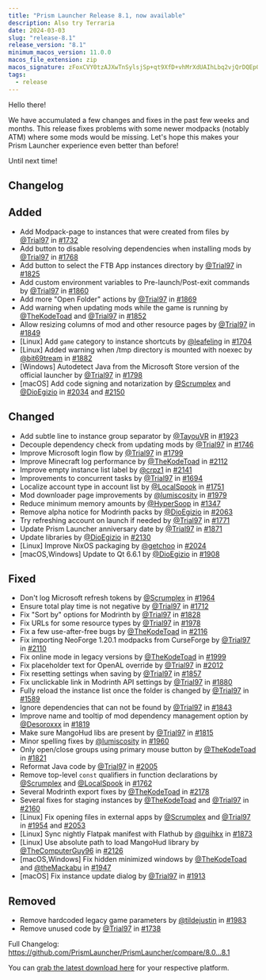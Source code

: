 ```yaml
---
title: "Prism Launcher Release 8.1, now available"
description: Also try Terraria
date: 2024-03-03
slug: "release-8.1"
release_version: "8.1"
minimum_macos_version: 11.0.0
macos_file_extension: zip
macos_signature: zFoxCVY0tzAJXwTnSylsjSp+qt9XfD+vhMrXdUAIhLbq2vjQrDQEp0WidD8anqO8zZsiY1S/GiiHpkMoeGhxDg==
tags:
  - release
---
```


Hello there!

We have accumulated a few changes and fixes in the past few weeks and months.
This release fixes problems with some newer modpacks (notably ATM) where some mods would be missing.
Let's hope this makes your Prism Launcher experience even better than before!

Until next time!

## Changelog

## Added

- Add Modpack-page to instances that were created from files by [@Trial97](https://github.com/Trial97) in [#1732](https://github.com/PrismLauncher/PrismLauncher/pull/1732)
- Add button to disable resolving dependencies when installing mods by [@Trial97](https://github.com/Trial97) in [#1768](https://github.com/PrismLauncher/PrismLauncher/pull/1768)
- Add button to select the FTB App instances directory by [@Trial97](https://github.com/Trial97) in [#1825](https://github.com/PrismLauncher/PrismLauncher/pull/1825)
- Add custom environment variables to Pre-launch/Post-exit commands by [@Trial97](https://github.com/Trial97) in [#1860](https://github.com/PrismLauncher/PrismLauncher/pull/1860)
- Add more "Open Folder" actions by [@Trial97](https://github.com/Trial97) in [#1869](https://github.com/PrismLauncher/PrismLauncher/pull/1869)
- Add warning when updating mods while the game is running by [@TheKodeToad](https://github.com/TheKodeToad) and [@Trial97](https://github.com/Trial97) in [#1852](https://github.com/PrismLauncher/PrismLauncher/pull/1852)
- Allow resizing columns of mod and other resource pages by [@Trial97](https://github.com/Trial97) in [#1849](https://github.com/PrismLauncher/PrismLauncher/pull/1849)
- [Linux] Add `game` category to instance shortcuts by [@leafeling](https://github.com/leafeling) in [#1704](https://github.com/PrismLauncher/PrismLauncher/pull/1704)
- [Linux] Added warning when /tmp directory is mounted with noexec by [@bit69tream](https://github.com/bit69tream) in [#1882](https://github.com/PrismLauncher/PrismLauncher/pull/1882)
- [Windows] Autodetect Java from the Microsoft Store version of the official launcher by [@Trial97](https://github.com/Trial97) in [#1798](https://github.com/PrismLauncher/PrismLauncher/pull/1798)
- [macOS] Add code signing and notarization by [@Scrumplex](https://github.com/Scrumplex) and [@DioEgizio](https://github.com/DioEgizio) in [#2034](https://github.com/PrismLauncher/PrismLauncher/pull/2034) and [#2150](https://github.com/PrismLauncher/PrismLauncher/pull/2150)

## Changed

- Add subtle line to instance group separator by [@TayouVR](https://github.com/TayouVR) in [#1923](https://github.com/PrismLauncher/PrismLauncher/pull/1923)
- Decouple dependency check from updating mods by [@Trial97](https://github.com/Trial97) in [#1746](https://github.com/PrismLauncher/PrismLauncher/pull/1746)
- Improve Microsoft login flow by [@Trial97](https://github.com/Trial97) in [#1799](https://github.com/PrismLauncher/PrismLauncher/pull/1799)
- Improve Minecraft log performance by [@TheKodeToad](https://github.com/TheKodeToad) in [#2112](https://github.com/PrismLauncher/PrismLauncher/pull/2112)
- Improve empty instance list label by [@crpz1](https://github.com/crpz1) in [#2141](https://github.com/PrismLauncher/PrismLauncher/pull/2141)
- Improvements to concurrent tasks by [@Trial97](https://github.com/Trial97) in [#1694](https://github.com/PrismLauncher/PrismLauncher/pull/1694)
- Localize account type in account list by [@LocalSpook](https://github.com/LocalSpook) in [#1751](https://github.com/PrismLauncher/PrismLauncher/pull/1751)
- Mod downloader page improvements by [@lumiscosity](https://github.com/lumiscosity) in [#1979](https://github.com/PrismLauncher/PrismLauncher/pull/1979)
- Reduce minimum memory amounts by [@HyperSoop](https://github.com/HyperSoop) in [#1347](https://github.com/PrismLauncher/PrismLauncher/pull/1347)
- Remove alpha notice for Modrinth packs by [@DioEgizio](https://github.com/DioEgizio) in [#2063](https://github.com/PrismLauncher/PrismLauncher/pull/2063)
- Try refreshing account on launch if needed by [@Trial97](https://github.com/Trial97) in [#1771](https://github.com/PrismLauncher/PrismLauncher/pull/1771)
- Update Prism Launcher anniversary date by [@Trial97](https://github.com/Trial97) in [#1871](https://github.com/PrismLauncher/PrismLauncher/pull/1871)
- Update libraries by [@DioEgizio](https://github.com/DioEgizio) in [#2130](https://github.com/PrismLauncher/PrismLauncher/pull/2130)
- [Linux] Improve NixOS packaging by [@getchoo](https://github.com/getchoo) in [#2024](https://github.com/PrismLauncher/PrismLauncher/pull/2024)
- [macOS,Windows] Update to Qt 6.6.1 by [@DioEgizio](https://github.com/DioEgizio) in [#1908](https://github.com/PrismLauncher/PrismLauncher/pull/1908)

## Fixed

- Don't log Microsoft refresh tokens by [@Scrumplex](https://github.com/Scrumplex) in [#1964](https://github.com/PrismLauncher/PrismLauncher/pull/1964)
- Ensure total play time is not negative by [@Trial97](https://github.com/Trial97) in [#1712](https://github.com/PrismLauncher/PrismLauncher/pull/1712)
- Fix "Sort by" options for Modrinth by [@Trial97](https://github.com/Trial97) in [#1828](https://github.com/PrismLauncher/PrismLauncher/pull/1828)
- Fix URLs for some resource types by [@Trial97](https://github.com/Trial97) in [#1978](https://github.com/PrismLauncher/PrismLauncher/pull/1978)
- Fix a few use-after-free bugs by [@TheKodeToad](https://github.com/TheKodeToad) in [#2116](https://github.com/PrismLauncher/PrismLauncher/pull/2116)
- Fix importing NeoForge 1.20.1 modpacks from CurseForge by [@Trial97](https://github.com/Trial97) in [#2110](https://github.com/PrismLauncher/PrismLauncher/pull/2110)
- Fix online mode in legacy versions by [@TheKodeToad](https://github.com/TheKodeToad) in [#1999](https://github.com/PrismLauncher/PrismLauncher/pull/1999)
- Fix placeholder text for OpenAL override by [@Trial97](https://github.com/Trial97) in [#2012](https://github.com/PrismLauncher/PrismLauncher/pull/2012)
- Fix resetting settings when saving by [@Trial97](https://github.com/Trial97) in [#1857](https://github.com/PrismLauncher/PrismLauncher/pull/1857)
- Fix unclickable link in Modrinth API settings by [@Trial97](https://github.com/Trial97) in [#1880](https://github.com/PrismLauncher/PrismLauncher/pull/1880)
- Fully reload the instance list once the folder is changed by [@Trial97](https://github.com/Trial97) in [#1589](https://github.com/PrismLauncher/PrismLauncher/pull/1589)
- Ignore dependencies that can not be found by [@Trial97](https://github.com/Trial97) in [#1843](https://github.com/PrismLauncher/PrismLauncher/pull/1843)
- Improve name and tooltip of mod dependency management option by [@Desoroxxx](https://github.com/Desoroxxx) in [#1819](https://github.com/PrismLauncher/PrismLauncher/pull/1819)
- Make sure MangoHud libs are present by [@Trial97](https://github.com/Trial97) in [#1815](https://github.com/PrismLauncher/PrismLauncher/pull/1815)
- Minor spelling fixes by [@lumiscosity](https://github.com/lumiscosity) in [#1960](https://github.com/PrismLauncher/PrismLauncher/pull/1960)
- Only open/close groups using primary mouse button by [@TheKodeToad](https://github.com/TheKodeToad) in [#1821](https://github.com/PrismLauncher/PrismLauncher/pull/1821)
- Reformat Java code by [@Trial97](https://github.com/Trial97) in [#2005](https://github.com/PrismLauncher/PrismLauncher/pull/2005)
- Remove top-level `const` qualifiers in function declarations by [@Scrumplex](https://github.com/Scrumplex) and [@LocalSpook](https://github.com/LocalSpook) in [#1762](https://github.com/PrismLauncher/PrismLauncher/pull/1762)
- Several Modrinth export fixes by [@TheKodeToad](https://github.com/TheKodeToad) in [#2178](https://github.com/PrismLauncher/PrismLauncher/pull/2178)
- Several fixes for staging instances by [@TheKodeToad](https://github.com/TheKodeToad) and [@Trial97](https://github.com/Trial97) in [#2160](https://github.com/PrismLauncher/PrismLauncher/pull/2160)
- [Linux] Fix opening files in external apps by [@Scrumplex](https://github.com/Scrumplex) and [@Trial97](https://github.com/Trial97) in [#1954](https://github.com/PrismLauncher/PrismLauncher/pull/1954) and [#2053](https://github.com/PrismLauncher/PrismLauncher/pull/2053)
- [Linux] Sync nightly Flatpak manifest with Flathub by [@guihkx](https://github.com/guihkx) in [#1873](https://github.com/PrismLauncher/PrismLauncher/pull/1873)
- [Linux] Use absolute path to load MangoHud library by [@TheComputerGuy96](https://github.com/TheComputerGuy96) in [#2126](https://github.com/PrismLauncher/PrismLauncher/pull/2126)
- [macOS,Windows] Fix hidden minimized windows by [@TheKodeToad](https://github.com/TheKodeToad) and [@theMackabu](https://github.com/theMackabu) in [#1947](https://github.com/PrismLauncher/PrismLauncher/pull/1947)
- [macOS] Fix instance update dialog by [@Trial97](https://github.com/Trial97) in [#1913](https://github.com/PrismLauncher/PrismLauncher/pull/1913)

## Removed

- Remove hardcoded legacy game parameters by [@tildejustin](https://github.com/tildejustin) in [#1983](https://github.com/PrismLauncher/PrismLauncher/pull/1983)
- Remove unused code by [@Trial97](https://github.com/Trial97) in [#1738](https://github.com/PrismLauncher/PrismLauncher/pull/1738)

Full Changelog: <https://github.com/PrismLauncher/PrismLauncher/compare/8.0...8.1>

You can [grab the latest download here](https://prismlauncher.org/download/) for your respective platform.
